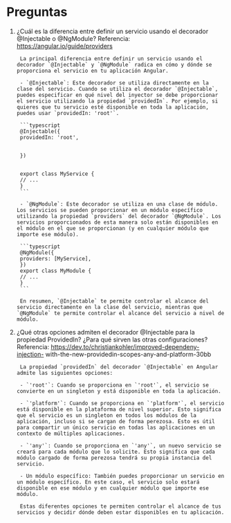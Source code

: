 # Preguntas

1. ¿Cuál es la diferencia entre definir un servicio usando el decorador
    @Injectable o @NgModule? Referencia: https://angular.io/guide/providers

        La principal diferencia entre definir un servicio usando el decorador `@Injectable` y `@NgModule` radica en cómo y dónde se proporciona el servicio en tu aplicación Angular.

        - `@Injectable`: Este decorador se utiliza directamente en la clase del servicio. Cuando se utiliza el decorador `@Injectable`, puedes especificar en qué nivel del inyector se debe proporcionar el servicio utilizando la propiedad `providedIn`. Por ejemplo, si quieres que tu servicio esté disponible en toda la aplicación, puedes usar `providedIn: 'root'`.

        ```typescript
        @Injectable({
        providedIn: 'root',


        })


        export class MyService {
        // ...
        }
        ```

        - `@NgModule`: Este decorador se utiliza en una clase de módulo. Los servicios se pueden proporcionar en un módulo específico utilizando la propiedad `providers` del decorador `@NgModule`. Los servicios proporcionados de esta manera solo están disponibles en el módulo en el que se proporcionan (y en cualquier módulo que importe ese módulo).

        ```typescript
        @NgModule({
        providers: [MyService],
        })
        export class MyModule {
        // ...
        }
        ```

        En resumen, `@Injectable` te permite controlar el alcance del servicio directamente en la clase del servicio, mientras que `@NgModule` te permite controlar el alcance del servicio a nivel de módulo.

2. ¿Qué otras opciones admiten el decorador @Injectable para la
    propiedad ProvidedIn? ¿Para qué sirven las otras configuraciones?
    Referencia: https://dev.to/christiankohler/improved-dependeny-injection-
    with-the-new-providedin-scopes-any-and-platform-30bb

        La propiedad `providedIn` del decorador `@Injectable` en Angular admite las siguientes opciones:

        - `'root'`: Cuando se proporciona en `'root'`, el servicio se convierte en un singleton y está disponible en toda la aplicación.

        - `'platform'`: Cuando se proporciona en `'platform'`, el servicio está disponible en la plataforma de nivel superior. Esto significa que el servicio es un singleton en todos los módulos de la aplicación, incluso si se cargan de forma perezosa. Esto es útil para compartir un único servicio en todas las aplicaciones en un contexto de múltiples aplicaciones.

        - `'any'`: Cuando se proporciona en `'any'`, un nuevo servicio se creará para cada módulo que lo solicite. Esto significa que cada módulo cargado de forma perezosa tendrá su propia instancia del servicio.

        - Un módulo específico: También puedes proporcionar un servicio en un módulo específico. En este caso, el servicio solo estará disponible en ese módulo y en cualquier módulo que importe ese módulo.

        Estas diferentes opciones te permiten controlar el alcance de tus servicios y decidir dónde deben estar disponibles en tu aplicación.
